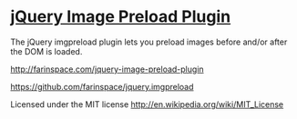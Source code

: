 [jQuery Image Preload Plugin][imgpreload]
=========================

The jQuery imgpreload plugin lets you preload images before and/or after the DOM is loaded.

http://farinspace.com/jquery-image-preload-plugin

https://github.com/farinspace/jquery.imgpreload

Licensed under the MIT license
http://en.wikipedia.org/wiki/MIT_License

[imgpreload]: http://farinspace.com/jquery-image-preload-plugin/ "jQuery Image Preload Plugin"
